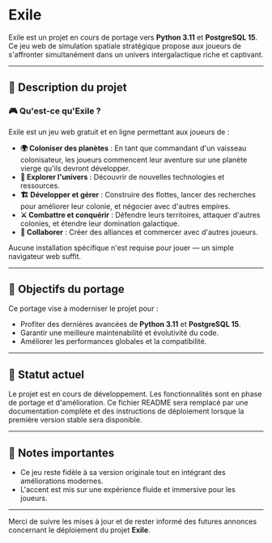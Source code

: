 # Exile

Exile est un projet en cours de portage vers **Python 3.11** et **PostgreSQL 15**. Ce jeu web de simulation spatiale stratégique propose aux joueurs de s'affronter simultanément dans un univers intergalactique riche et captivant.

---

## 🚀 Description du projet

### 🎮 Qu'est-ce qu'Exile ?
Exile est un jeu web gratuit et en ligne permettant aux joueurs de :

- **🌍 Coloniser des planètes** : En tant que commandant d'un vaisseau colonisateur, les joueurs commencent leur aventure sur une planète vierge qu'ils devront développer.
- **🌌 Explorer l'univers** : Découvrir de nouvelles technologies et ressources.
- **🏗️ Développer et gérer** : Construire des flottes, lancer des recherches pour améliorer leur colonie, et négocier avec d'autres empires.
- **⚔️ Combattre et conquérir** : Défendre leurs territoires, attaquer d'autres colonies, et étendre leur domination galactique.
- **🤝 Collaborer** : Créer des alliances et commercer avec d'autres joueurs.

Aucune installation spécifique n'est requise pour jouer — un simple navigateur web suffit.

---

## 🎯 Objectifs du portage

Ce portage vise à moderniser le projet pour :

- Profiter des dernières avancées de **Python 3.11** et **PostgreSQL 15**.
- Garantir une meilleure maintenabilité et évolutivité du code.
- Améliorer les performances globales et la compatibilité.

---

## 📌 Statut actuel

Le projet est en cours de développement. Les fonctionnalités sont en phase de portage et d'amélioration. Ce fichier README sera remplacé par une documentation complète et des instructions de déploiement lorsque la première version stable sera disponible.

---

## 📝 Notes importantes

- Ce jeu reste fidèle à sa version originale tout en intégrant des améliorations modernes.
- L'accent est mis sur une expérience fluide et immersive pour les joueurs.

---

Merci de suivre les mises à jour et de rester informé des futures annonces concernant le déploiement du projet **Exile**.